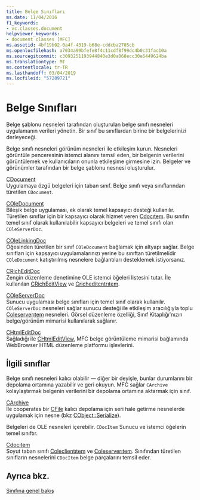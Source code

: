 ```yaml
---
title: Belge Sınıfları
ms.date: 11/04/2016
f1_keywords:
- vc.classes.document
helpviewer_keywords:
- document classes [MFC]
ms.assetid: 4bf19b02-0a4f-4319-b68e-cddcba2705cb
ms.openlocfilehash: a7034a99bfefe8f4c11cdf8f99dc4b0c31fac10a
ms.sourcegitcommit: c3093251193944840e3d0a068ecc30e6449624ba
ms.translationtype: MT
ms.contentlocale: tr-TR
ms.lasthandoff: 03/04/2019
ms.locfileid: "57289721"
---
```

# <a name="document-classes"></a>Belge Sınıfları

Belge şablonu nesneleri tarafından oluşturulan belge sınıfı nesneleri uygulamanın verileri yönetin. Bir sınıf bu sınıflardan birine bir belgelerinizi derleyeceği.

Belge sınıfı nesneleri görünüm nesneleri ile etkileşim kurun. Nesneleri görüntüle penceresinin istemci alanını temsil eden, bir belgenin verilerini görüntülemek ve kullanıcıların onunla etkileşime girmesine izin. Belgeler ve görünümler tarafından bir belge şablonu nesnesi oluşturulur.

[CDocument](../mfc/reference/cdocument-class.md)<br/>
Uygulamaya özgü belgeleri için taban sınıf. Belge sınıfı veya sınıflarından türetilen `CDocument`.

[COleDocument](../mfc/reference/coledocument-class.md)<br/>
Bileşik belge uygulaması, ek olarak temel kapsayıcı desteği kullanılır. Türetilen sınıflar için bir kapsayıcı olarak hizmet veren [Cdocıtem](../mfc/reference/cdocitem-class.md). Bu sınıfın temel sınıf olarak kullanılabilir kapsayıcı belgeleri ve temel sınıfı olan `COleServerDoc`.

[COleLinkingDoc](../mfc/reference/colelinkingdoc-class.md)<br/>
Öğesinden türetilen bir sınıf `COleDocument` bağlamak için altyapı sağlar. Belge sınıfları için kapsayıcı uygulamalarınızı yerine bu sınıftan türetilmelidir `COleDocument` katıştırılmış nesnelere bağlantıları desteklemek istiyorsanız.

[CRichEditDoc](../mfc/reference/cricheditdoc-class.md)<br/>
Zengin düzenleme denetimine OLE istemci öğeleri listesini tutar. İle kullanılan [CRichEditView](../mfc/reference/cricheditview-class.md) ve [Cricheditcntrıtem](../mfc/reference/cricheditcntritem-class.md).

[COleServerDoc](../mfc/reference/coleserverdoc-class.md)<br/>
Sunucu uygulaması belge sınıfları için temel sınıf olarak kullanılır. `COleServerDoc` nesneleri sağlar sunucu desteği ile etkileşim aracılığıyla toplu [Coleserverıtem](../mfc/reference/coleserveritem-class.md) nesneleri. Görsel düzenleme özelliği, Sınıf Kitaplığı'nızın belge/görünüm mimarisi kullanılarak sağlanır.

[CHtmlEditDoc](../mfc/reference/chtmleditdoc-class.md)<br/>
Sağladığı ile [CHtmlEditView](../mfc/reference/chtmleditview-class.md), MFC belge görüntüleme mimarisi bağlamında WebBrowser HTML düzenleme platformu işlevlerini.

## <a name="related-classes"></a>İlgili sınıflar

Belge sınıfı nesneleri kalıcı olabilir — diğer bir deyişle, bunlar durumlarını bir depolama ortamına yazabilir ve geri okuyun. MFC sağlar `CArchive` kolaylaştırmak belgenin verilerini bir depolama ortamına aktarmak için sınıf.

[CArchive](../mfc/reference/carchive-class.md)<br/>
İle cooperates bir [CFile](../mfc/reference/cfile-class.md) kalıcı depolama için seri hale getirme nesnelerde uygulamak için nesne (bkz [CObject::Serialize](../mfc/reference/cobject-class.md#serialize)).

Belgeleri de OLE nesneleri içerebilir. `CDocItem` Sunucu ve istemci öğelerin temel sınıftır.

[Cdocıtem](../mfc/reference/cdocitem-class.md)<br/>
Soyut taban sınıfı [Coleclientıtem](../mfc/reference/coleclientitem-class.md) ve [Coleserverıtem](../mfc/reference/coleserveritem-class.md). Sınıfından türetilen sınıfların nesnelerini `CDocItem` belge parçalarını temsil eder.

## <a name="see-also"></a>Ayrıca bkz.

[Sınıfına genel bakış](../mfc/class-library-overview.md)
